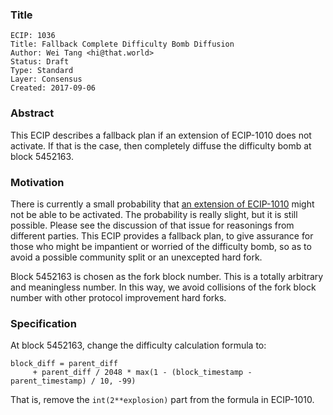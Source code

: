 ### Title

    ECIP: 1036
    Title: Fallback Complete Difficulty Bomb Diffusion
    Author: Wei Tang <hi@that.world>
    Status: Draft
    Type: Standard
    Layer: Consensus
    Created: 2017-09-06
    
### Abstract

This ECIP describes a fallback plan if an extension of ECIP-1010 does not activate. If that is the case, then completely diffuse the difficulty bomb at block 5452163.
    
### Motivation

There is currently a small probability that [an extension of ECIP-1010](https://github.com/ethereumproject/ECIPs/issues/63) might not be able to be activated. The probability is really slight, but it is still possible. Please see the discussion of that issue for reasonings from different parties. This ECIP provides a fallback plan, to give assurance for those who might be impantient or worried of the difficulty bomb, so as to avoid a possible community split or an unexcepted hard fork.

Block 5452163 is chosen as the fork block number. This is a totally arbitrary and meaningless number. In this way, we avoid collisions of the fork block number with other protocol improvement hard forks.

### Specification

At block 5452163, change the difficulty calculation formula to:

```
block_diff = parent_diff 
     + parent_diff / 2048 * max(1 - (block_timestamp - parent_timestamp) / 10, -99) 
```

That is, remove the `int(2**explosion)` part from the formula in ECIP-1010.
